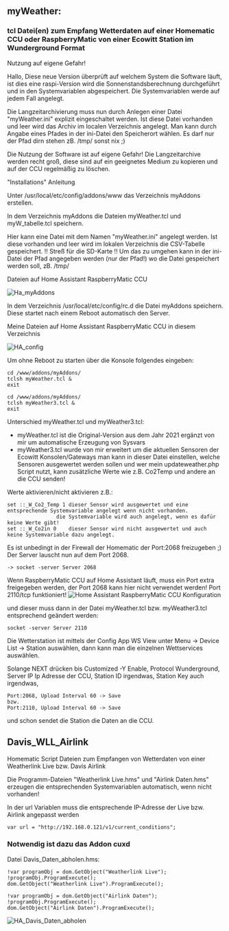 ## myWeather:

### tcl Datei(en) zum Empfang Wetterdaten auf einer Homematic CCU oder RaspberryMatic von einer Ecowitt Station im Wunderground Format

Nutzung auf eigene Gefahr!

Hallo,
 Diese neue Version überprüft auf welchem System die Software läuft, ist dies eine raspi-Version wird die 
 Sonnenstandsberechnung durchgeführt und in den Systemvariablen abgespeichert. 
 Die Systemvariablen werde auf jedem Fall angelegt.

 Die Langzeitarchivierung muss nun durch Anlegen einer Datei "myWeather.ini" explizit eingeschaltet werden.
 Ist diese Datei vorhanden und leer wird das Archiv im localen Verzeichnis angelegt. 
 Man kann durch Angabe eines Pfades in der ini-Datei den Speicherort wählen. 
 Es darf nur der Pfad dirn stehen zB. /tmp/ sonst nix ;)

Die Nutzung der Software ist auf eigene Gefahr! 
Die Langzeitarchive werden recht groß, diese sind auf ein geeignetes Medium zu kopieren und auf
der CCU regelmäßig zu löschen.

"Installations" Anleitung

Unter /usr/local/etc/config/addons/www das Verzeichnis myAddons erstellen.

In dem Verzeichnis myAddons die Dateien myWeather.tcl und myW_tabelle.tcl speichern.

Hier kann eine Datei mit dem Namen "myWeather.ini" angelegt werden. 
Ist diese vorhanden und leer wird im lokalen Verzeichnis die CSV-Tabelle gespeichert.
!! Streß für die SD-Karte !!
Um das zu umgehen kann in der ini-Datei der Pfad angegeben werden (nur der Pfad!) wo die Datei gespeichert werden soll, zB. /tmp/

Dateien auf Home Assistant RaspberryMatic CCU

![Ha_myAddons](https://github.com/user-attachments/assets/b45cb798-1811-4b34-b52b-0f3ba7208caa)


In dem Verzeichnis /usr/local/etc/config/rc.d die Datei myAddons speichern. 
Diese startet nach einem Reboot automatisch den Server.

Meine Dateien auf Home Assistant RaspberryMatic CCU in diesem Verzeichnis

![HA_config](https://github.com/user-attachments/assets/db29605b-cc3e-4905-9929-47b37220da7c)



Um ohne Reboot zu starten über die Konsole folgendes eingeben:
```
cd /www/addons/myAddons/
tclsh myWeather.tcl &
exit
```
```
cd /www/addons/myAddons/
tclsh myWeather3.tcl &
exit
```
Unterschied myWeather.tcl und myWeather3.tcl:
 - myWeather.tcl ist die Original-Version aus dem Jahr 2021 ergänzt von mir um automatische Erzeugung von Sysvars
 - myWeather3.tcl wurde von mir erweitert um die aktuellen Sensoren der Ecowitt Konsolen/Gateways
   man kann in dieser Datei einstellen, welche Sensoren ausgewertet werden sollen
   und wer mein updateweather.php Script nutzt, kann zusätzliche Werte wie z.B. Co2Temp und andere an die CCU senden!

Werte aktivieren/nicht aktivieren z.B.:
```
set ::_W_Co2_Temp 1	dieser Sensor wird ausgewertet und eine entsprechende Systemvariable angelegt wenn nicht vorhanden.
		        die Systemvariable wird auch angelegt, wenn es dafür keine Werte gibt!
set ::_W_Co2in 0	dieser Sensor wird nicht ausgewertet und auch keine Systemvariable dazu angelegt.
```
Es ist unbedingt in der Firewall der Homematic der Port:2068 freizugeben ;)
Der Server lauscht nun auf dem Port 2068.
```
-> socket -server Server 2068
```
Wenn RaspberryMatic CCU auf Home Assistant läuft, muss ein Port extra freigegeben werden,
der Port 2068 kann hier nicht verwendet werden!
Port 2110/tcp funktioniert!
![Home Assistant RaspberryMatic CCU Konfiguration](https://github.com/user-attachments/assets/68756616-7f91-49f8-8bd5-c44e1acd91d5)

und dieser muss dann in der Datei myWeather.tcl bzw. myWeather3.tcl entsprechend geändert werden:

```
socket -server Server 2110
```
Die Wetterstation ist mittels der Config App WS View unter
Menu -> Device List -> Station auswählen,
dann kann man die einzelnen Wettservices auswählen.

Solange NEXT drücken bis Customized -Y Enable,
Protocol Wunderground, Server IP Ip Adresse der CCU,
Station ID irgendwas, Station Key auch irgendwas,
```
Port:2068, Upload Interval 60 -> Save
bzw.
Port:2110, Upload Interval 60 -> Save
```
und schon sendet die Station die Daten an die CCU.





## Davis_WLL_Airlink

Homematic Script Dateien zum Empfangen von Wetterdaten von einer Weatherlink Live
bzw. Davis Airlink

Die Programm-Dateien "Weatherlink Live.hms" und "Airlink Daten.hms"
erzeugen die entsprechenden Systemvariablen automatisch, wenn nicht vorhanden!

In der url Variablen muss die entsprechende IP-Adresse der Live bzw. Airlink angepasst werden
```
var url = "http://192.168.0.121/v1/current_conditions";
```
### Notwendig ist dazu das Addon cuxd

Datei Davis_Daten_abholen.hms:
```
!var programObj = dom.GetObject("Weatherlink Live");
!programObj.ProgramExecute();
dom.GetObject("Weatherlink Live").ProgramExecute();

!var programObj = dom.GetObject("Airlink Daten");
!programObj.ProgramExecute();
dom.GetObject("Airlink Daten").ProgramExecute();
```

![HA_Davis_Daten_abholen](https://github.com/user-attachments/assets/a15b9346-7046-4532-927d-abd00cf59631)
